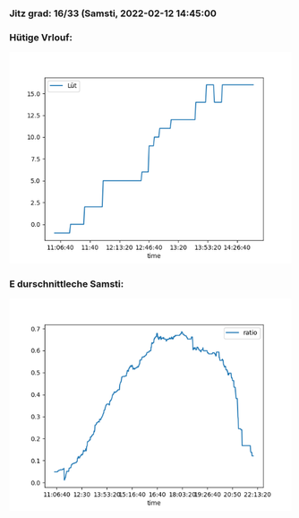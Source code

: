 ### Jitz grad: 16/33 (Samsti, 2022-02-12 14:45:00

### Hütige Vrlouf:
![Graph](Today.png)

### E durschnittleche Samsti:
![Graph](Samsti.png)